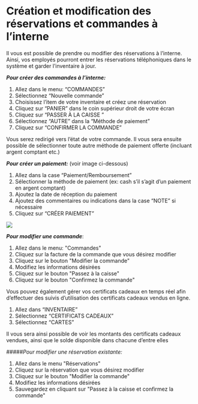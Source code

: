 # Création et modification des réservations et commandes à l’interne

Il vous est possible de prendre ou modifier des réservations à l’interne. Ainsi, vos employés pourront entrer les réservations téléphoniques dans le système et garder l’inventaire à jour. 

***Pour créer des commandes à l’interne:***
1. Allez dans le menu:  “COMMANDES”
1. Sélectionnez “Nouvelle commande”
1. Choisissez l’item de votre inventaire et créez une réservation
1. Cliquez sur “PANIER” dans le coin supérieur droit de votre écran
1. Cliquez sur “PASSER À LA CAISSE ”
1. Sélectionnez “AUTRE” dans la “Méthode de paiement”
1. Cliquez sur “CONFIRMER LA COMMANDE” 

Vous serez redirigé vers l’état de votre commande. Il vous sera ensuite possible de sélectionner toute autre méthode de paiement offerte (incluant argent comptant etc.)

***Pour créer un paiement:*** (voir image ci-dessous)
1. Allez dans la case “Paiement/Remboursement” 
1. Sélectionner la méthode de paiement (ex: cash s’il s’agit d’un paiement en argent comptant)
1. Ajoutez la date de réception du paiement
1. Ajoutez des commentaires ou indications dans la case “NOTE” si nécessaire
1. Cliquez sur “CRÉER PAIEMENT”

![](https://api.monosnap.com/rpc/file/download?id=rQ9gLwrWrwYQFWk6vEAozs1O5jl1OD)

***Pour modifier une commande***:
1. Allez dans le menu: "Commandes"
2. Cliquez sur la facture de la commande que vous désirez modifier
3. Cliquez sur le bouton "Modifier la commande"
4. Modifiez les informations désirées
5. Cliquez sur le bouton "Passez à la caisse"
6. Cliquez sur le bouton "Confirmez la commande"

Vous pouvez également gérer vos certificats cadeaux en temps réel afin d’effectuer des suivis d’utilisation des certificats cadeaux vendus en ligne. 
1. Allez dans “INVENTAIRE”
1. Sélectionnez “CERTIFICATS CADEAUX” 
1. Sélectionnez “CARTES”

Il vous sera ainsi possible de voir les montants des certificats cadeaux vendues, ainsi que le solde disponible dans chacune d’entre elles

#####*Pour modifier une réservation existante:*
1. Allez dans le menu "Réservations"
2. Cliquez sur la réservation que vous désirez modifier
3. Cliquez sur le bouton "Modifier la commande"
4. Modifiez les informations désirées
5. Sauvegardez en cliquant sur "Passez à la caisse et confirmez la commande"